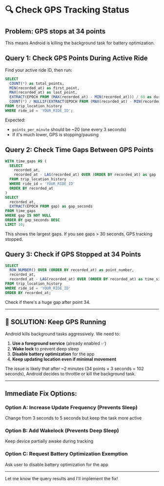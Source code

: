 # 🔍 Check GPS Tracking Status

## **Problem: GPS stops at 34 points**

This means Android is killing the background task for battery optimization.

## **Query 1: Check GPS Points During Active Ride**

Find your active ride ID, then run:

```sql
SELECT
  COUNT(*) as total_points,
  MIN(recorded_at) as first_point,
  MAX(recorded_at) as last_point,
  EXTRACT(EPOCH FROM (MAX(recorded_at) - MIN(recorded_at))) / 60 as duration_minutes,
  COUNT(*) / NULLIF(EXTRACT(EPOCH FROM (MAX(recorded_at) - MIN(recorded_at))) / 60, 0) as points_per_minute
FROM trip_location_history
WHERE ride_id = 'YOUR_RIDE_ID';
```

Expected:
- `points_per_minute` should be ~20 (one every 3 seconds)
- If it's much lower, GPS is stopping/pausing

## **Query 2: Check Time Gaps Between GPS Points**

```sql
WITH time_gaps AS (
  SELECT
    recorded_at,
    recorded_at - LAG(recorded_at) OVER (ORDER BY recorded_at) as gap
  FROM trip_location_history
  WHERE ride_id = 'YOUR_RIDE_ID'
  ORDER BY recorded_at
)
SELECT
  recorded_at,
  EXTRACT(EPOCH FROM gap) as gap_seconds
FROM time_gaps
WHERE gap IS NOT NULL
ORDER BY gap_seconds DESC
LIMIT 10;
```

This shows the largest gaps. If you see gaps > 30 seconds, GPS tracking stopped.

## **Query 3: Check if GPS Stopped at 34 Points**

```sql
SELECT
  ROW_NUMBER() OVER (ORDER BY recorded_at) as point_number,
  recorded_at,
  recorded_at - LAG(recorded_at) OVER (ORDER BY recorded_at) as time_since_last
FROM trip_location_history
WHERE ride_id = 'YOUR_RIDE_ID'
ORDER BY recorded_at;
```

Check if there's a huge gap after point 34.

---

## **🔧 SOLUTION: Keep GPS Running**

Android kills background tasks aggressively. We need to:

1. **Use a foreground service** (already enabled ✅)
2. **Wake lock** to prevent deep sleep
3. **Disable battery optimization** for the app
4. **Keep updating location even if minimal movement**

The issue is likely that after ~2 minutes (34 points × 3 seconds = 102 seconds), Android decides to throttle or kill the background task.

---

## **Immediate Fix Options:**

### **Option A: Increase Update Frequency (Prevents Sleep)**
Change from 3 seconds to 5 seconds but keep the task more active

### **Option B: Add Wakelock (Prevents Deep Sleep)**
Keep device partially awake during tracking

### **Option C: Request Battery Optimization Exemption**
Ask user to disable battery optimization for the app

---

Let me know the query results and I'll implement the fix!
